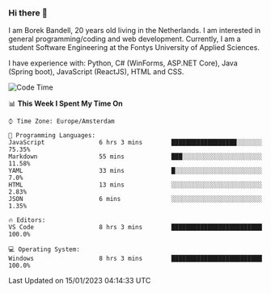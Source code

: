 ### Hi there 👋

I am Borek Bandell, 20 years old living in the Netherlands. I am interested in general programming/coding and web development. Currently, I am a student Software Engineering at the Fontys University of Applied Sciences.

I have experience with: Python, C# (WinForms, ASP.NET Core), Java (Spring boot), JavaScript (ReactJS), HTML and CSS.

<!--START_SECTION:waka-->
![Code Time](http://img.shields.io/badge/Code%20Time-338%20hrs%2056%20mins-blue)

📊 **This Week I Spent My Time On** 

```text
⌚︎ Time Zone: Europe/Amsterdam

💬 Programming Languages: 
JavaScript               6 hrs 3 mins        ██████████████████░░░░░░░   75.35% 
Markdown                 55 mins             ███░░░░░░░░░░░░░░░░░░░░░░   11.58% 
YAML                     33 mins             █░░░░░░░░░░░░░░░░░░░░░░░░   7.0% 
HTML                     13 mins             ░░░░░░░░░░░░░░░░░░░░░░░░░   2.83% 
JSON                     6 mins              ░░░░░░░░░░░░░░░░░░░░░░░░░   1.35%

🔥 Editors: 
VS Code                  8 hrs 3 mins        █████████████████████████   100.0%

💻 Operating System: 
Windows                  8 hrs 3 mins        █████████████████████████   100.0%

```


 Last Updated on 15/01/2023 04:14:33 UTC
<!--END_SECTION:waka-->

<!--**tcBorek2002/tcBorek2002** is a ✨ _special_ ✨ repository because its `README.md` (this file) appears on your GitHub profile.

Here are some ideas to get you started:

- 🔭 I’m currently working on ...
- 🌱 I’m currently learning ...
- 👯 I’m looking to collaborate on ...
- 🤔 I’m looking for help with ...
- 💬 Ask me about ...
- 📫 How to reach me: ...
- 😄 Pronouns: ...
- ⚡ Fun fact: ...
-->
